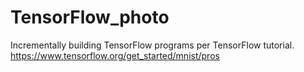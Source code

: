 # TensorFlow_photo
Incrementally building TensorFlow programs per TensorFlow tutorial.
https://www.tensorflow.org/get_started/mnist/pros
